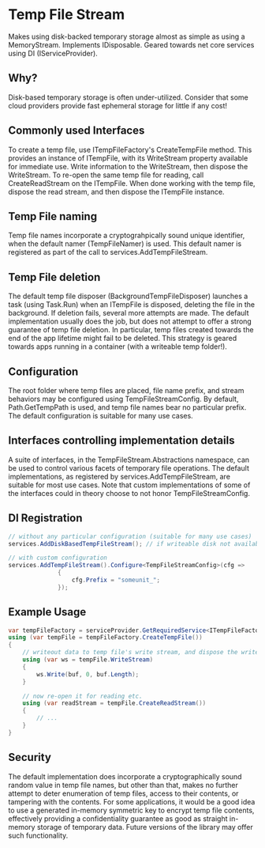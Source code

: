 # Temp File Stream
Makes using disk-backed temporary storage almost as simple as using a MemoryStream. Implements IDisposable.
Geared towards net core services using DI (IServiceProvider).

## Why?
Disk-based temporary storage is often under-utilized. Consider that some cloud providers provide fast ephemeral storage
for little if any cost!

## Commonly used Interfaces
To create a temp file, use ITempFileFactory's CreateTempFile method. This provides an instance of
ITempFile, with its WriteStream property available for immediate use. Write information to the
WriteStream, then dispose the WriteStream. To re-open the same temp file for reading, call
CreateReadStream on the ITempFile. When done working with the temp file, dispose  the read stream,
and then dispose the ITempFile instance.

## Temp File naming
Temp file names incorporate a cryptograhpically sound unique identifier, when the default namer
(TempFileNamer) is used. This default namer is registered as part of the call to 
services.AddTempFileStream.

## Temp File deletion
The default temp file disposer (BackgroundTempFileDisposer) launches a task (using Task.Run) when
an ITempFile is disposed, deleting the file in the background. If deletion fails, several more 
attempts are made. The default implementation usually does the job, but does not attempt to offer
a strong guarantee of temp file deletion. In particular, temp files created towards the end of the
app lifetime might fail to be deleted. This strategy is geared towards apps running in a container
(with a writeable temp folder!).

## Configuration
The root folder where temp files are placed, file name prefix, and stream behaviors may be configured
using TempFileStreamConfig. By default, Path.GetTempPath is used, and temp file names bear no particular prefix. 
The default configuration is suitable for many use cases.

## Interfaces controlling implementation details
A suite of interfaces, in the TempFileStream.Abstractions namespace, can be used to control various
facets of temporary file operations. The default implementations, as registered by
services.AddTempFileStream, are suitable for most use cases. Note that custom implementations of
some of the interfaces could in theory choose to not honor TempFileStreamConfig.

## DI Registration
```csharp
// without any particular configuration (suitable for many use cases)
services.AddDiskBasedTempFileStream(); // if writeable disk not available, use AddMemoryBasedTempFileStream as a drop-in fallback

// with custom configuration
services.AddTempFileStream().Configure<TempFileStreamConfig>(cfg =>
              {
                  cfg.Prefix = "someunit_";
              });

```
## Example Usage
```csharp
var tempFileFactory = serviceProvider.GetRequiredService<ITempFileFactory>();
using (var tempFile = tempFileFactory.CreateTempFile())
{
    // writeout data to temp file's write stream, and dispose the write stream
    using (var ws = tempFile.WriteStream)
    {
        ws.Write(buf, 0, buf.Length);
    }

    // now re-open it for reading etc.
    using (var readStream = tempFile.CreateReadStream())
    {
        // ...
    }
}
```

## Security
The default implementation does incorporate a cryptographically sound random value in temp file names,
but other than that, makes no further attempt to deter enumeration of temp files, access to their contents, 
or tampering with the contents. For some applications, it would be a good idea to use a generated in-memory
symmetric key to encrypt temp file contents, effectively providing a confidentiality guarantee as good as
straight in-memory storage of temporary data. Future versions of the library may offer such functionality.
